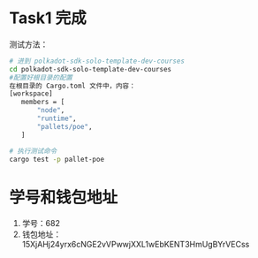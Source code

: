 # Task1 完成
测试方法：
```Bash
# 进到 polkadot-sdk-solo-template-dev-courses
cd polkadot-sdk-solo-template-dev-courses
#配置好根目录的配置
在根目录的 Cargo.toml 文件中，内容：
[workspace]
   members = [
       "node",
       "runtime",
       "pallets/poe",
   ]

# 执行测试命令
cargo test -p pallet-poe
```

# 学号和钱包地址
1. 学号：682
2. 钱包地址：15XjAHj24yrx6cNGE2vVPwwjXXL1wEbKENT3HmUgBYrVECss
